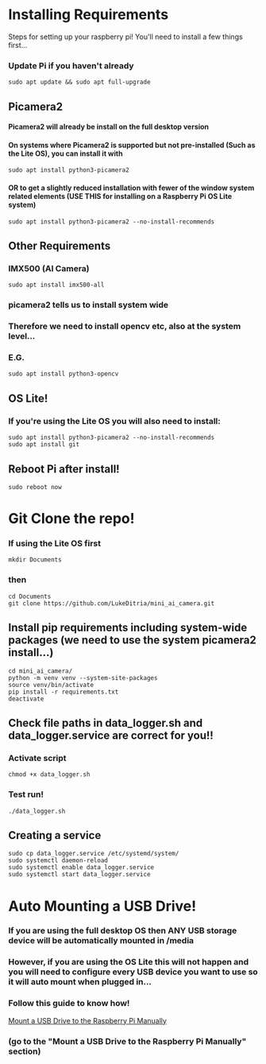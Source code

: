 # Installing Requirements
Steps for setting up your raspberry pi!
You'll need to install a few things first...

### Update Pi if you haven't already
```commandline
sudo apt update && sudo apt full-upgrade
```

## Picamera2
#### Picamera2 will already be install on the full desktop version
#### On systems where Picamera2 is supported but not pre-installed (Such as the Lite OS), you can install it with
```commandline
sudo apt install python3-picamera2
```
#### OR to get a slightly reduced installation with fewer of the window system related elements (USE THIS for installing on a Raspberry Pi OS Lite system)
```commandline
sudo apt install python3-picamera2 --no-install-recommends
```

## Other Requirements
### IMX500 (AI Camera)
```commandline
sudo apt install imx500-all
```
### picamera2 tells us to install system wide
### Therefore we need to install opencv etc, also at the system level...
### E.G.
```commandline
sudo apt install python3-opencv
```

## OS Lite!
### If you're using the Lite OS you will also need to install:
```commandline
sudo apt install python3-picamera2 --no-install-recommends
sudo apt install git
```

## Reboot Pi after install!

```commandline
sudo reboot now
```

# Git Clone the repo!
### If using the Lite OS first
```commandline
mkdir Documents
```
### then
```commandline
cd Documents
git clone https://github.com/LukeDitria/mini_ai_camera.git
```

## Install pip requirements including system-wide packages (we need to use the system picamera2 install...)
```commandline
cd mini_ai_camera/
python -m venv venv --system-site-packages
source venv/bin/activate
pip install -r requirements.txt
deactivate
```

## Check file paths in data_logger.sh and data_logger.service are correct for you!!
### Activate script
```commandline
chmod +x data_logger.sh
```
### Test run!
```commandline
./data_logger.sh
```

## Creating a service
```commandline
sudo cp data_logger.service /etc/systemd/system/
sudo systemctl daemon-reload
sudo systemctl enable data_logger.service
sudo systemctl start data_logger.service
```

# Auto Mounting a USB Drive!
### If you are using the full desktop OS then ANY USB storage device will be automatically mounted in /media
### However, if you are using the OS Lite this will not happen and you will need to configure every USB device you want to use so it will auto mount when plugged in...
### Follow this guide to know how!
[Mount a USB Drive to the Raspberry Pi Manually](https://pimylifeup.com/raspberry-pi-mount-usb-drive/)
### (go to the "Mount a USB Drive to the Raspberry Pi Manually" section)

